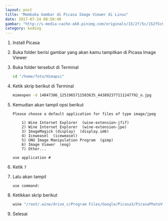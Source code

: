 ```yaml
---
layout: post
title: "Membuka Gambar di Picasa Image Viewer di Linux"
date: 2017-07-24 08:50:48
gambar: "http://s-media-cache-ak0.pinimg.com/originals/15/2f/5c/152f5c60070513b1f233a74d30ae542c.png"
category: koding
---
```


1. Install Picasa
2. Buka folder berisi gambar yang akan kamu tampilkan di Picasa Image Viewer
3. Buka folder tersebut di Terminal

    ```bash
    cd "/home/foto/Himapsi"
    ```

4. Ketik skrip berikut di Terminal

    ```bash
    mimeopen -d 14047386_1251965711503635_443892377111247792_o.jpg
    ```

5. Kemudian akan tampil opsi berikut

    ```
    Please choose a default application for files of type image/jpeg

        1) Wine Internet Explorer  (wine-extension-jfif)
        2) Wine Internet Explorer  (wine-extension-jpe)
        3) ImageMagick (display)  (display.im6)
        4) Iceweasel  (iceweasel)
        5) GNU Image Manipulation Program  (gimp)
        6) Image Viewer  (eog)
        7) Other...

    use application #
    ```

6. Ketik `7`
7. Lalu akan tampil

    ```
    use command:
    ```

8. Ketikkan skrip berikut

    ```bash
    wine "/root/.wine/drive_c/Program Files/Google/Picasa3/PicasaPhotoViewer.exe"
    ```

9. Selesai
